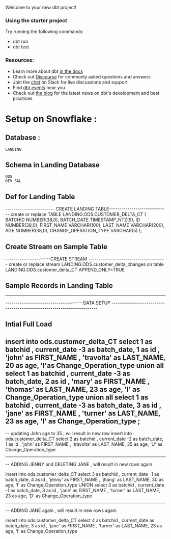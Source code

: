 Welcome to your new dbt project!

### Using the starter project

Try running the following commands:
- dbt run
- dbt test


### Resources:
- Learn more about dbt [in the docs](https://docs.getdbt.com/docs/introduction)
- Check out [Discourse](https://discourse.getdbt.com/) for commonly asked questions and answers
- Join the [chat](http://slack.getdbt.com/) on Slack for live discussions and support
- Find [dbt events](https://events.getdbt.com) near you
- Check out [the blog](https://blog.getdbt.com/) for the latest news on dbt's development and best practices


# Setup on Snowflake : 

## Database : 
	LANDING
## Schema in Landing Database
	ODS
	DEV_SAL


## Def for Landing Table
------------------------ CREATE LANDING TABLE-----------------------------
create or replace TABLE LANDING.ODS.CUSTOMER_DELTA_CT (
	BATCHID NUMBER(38,0),
	BATCH_DATE TIMESTAMP_NTZ(9),
	ID NUMBER(38,0),
	FIRST_NAME VARCHAR(100),
	LAST_NAME VARCHAR(200),
	AGE NUMBER(38,0),
	CHANGE_OPERATION_TYPE VARCHAR(5)
);


## Create Stream on Sample Table 
----------------------CREATE STREAM --------------------------------------
 create or replace stream LANDING.ODS.customer_delta_changes on table LANDING.ODS.customer_delta_CT 
 APPEND_ONLY=TRUE


## Sample Records in Landing Table 
-------------------------------------------------------------------------------------------------------------
--------------------------------------DATA SETUP -----------------------------------------------------------------------
 
 ## Intial Full Load 
 
insert into ods.customer_delta_CT
 select
	1 as batchid ,
	current_date -3 as batch_date,
	1 as id ,
	'john' as FIRST_NAME ,
    'travolta' as LAST_NAME,
	20 as age,
    'I'as Change_Operation_type
union all
select
	1 as batchid ,
	current_date -3 as batch_date,
	2 as id ,
	'mary' as FIRST_NAME ,
    'thomas' as LAST_NAME,
	23 as age,
    'I' as Change_Operation_type
union all
select
	1 as batchid ,
	current_date -3 as batch_date,
	3 as id ,
	'jane' as FIRST_NAME ,
    'turner' as LAST_NAME,
	23 as age,
    'I' as Change_Operation_type
	;
---------------------------------------------------------------------------------------
-- updating John age to 35 , will result in new row 
 insert into ods.customer_delta_CT
 select
	2 as batchid ,
	current_date -2 as batch_date,
	1 as id ,
	'john' as FIRST_NAME ,
    'travolta' as LAST_NAME,
	35 as age,
    'U' as Change_Operation_type
  
-----------------------------------------------------------------------------------------
-- ADDING JENNY and DELETING JANE , will result in new rows again 

 insert into ods.customer_delta_CT
 select
	3 as batchid ,
	current_date -1 as batch_date,
	4 as id ,
	'jenny' as FIRST_NAME ,
    'jhang' as LAST_NAME,
	30 as age,
    'I' as Change_Operation_type
    UNION
   select
	3 as batchid ,
	current_date -1 as batch_date,
	3 as id ,
	'jane' as FIRST_NAME ,
    'turner' as LAST_NAME,
	23 as age,
    'D' as Change_Operation_type  

-----------------------------------------------------------------------------------------
-- ADDING  JANE again , will result in new rows again 

 insert into ods.customer_delta_CT
  select
	4 as batchid ,
	current_date  as batch_date,
	3 as id ,
	'jane' as FIRST_NAME ,
    'turner' as LAST_NAME,
	23 as age,
    'I' as Change_Operation_type  